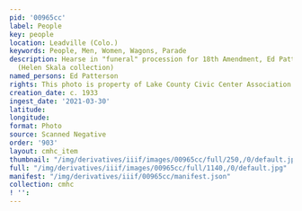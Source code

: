 ```yaml
---
pid: '00965cc'
label: People
key: people
location: Leadville (Colo.)
keywords: People, Men, Women, Wagons, Parade
description: Hearse in "funeral" procession for 18th Amendment, Ed Patterson driver
  (Helen Skala collection)
named_persons: Ed Patterson
rights: This photo is property of Lake County Civic Center Association.
creation_date: c. 1933
ingest_date: '2021-03-30'
latitude: 
longitude: 
format: Photo
source: Scanned Negative
order: '903'
layout: cmhc_item
thumbnail: "/img/derivatives/iiif/images/00965cc/full/250,/0/default.jpg"
full: "/img/derivatives/iiif/images/00965cc/full/1140,/0/default.jpg"
manifest: "/img/derivatives/iiif/00965cc/manifest.json"
collection: cmhc
! '': 
---
```

